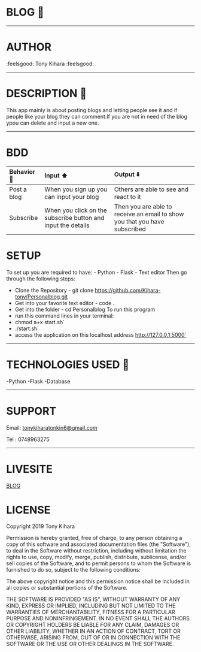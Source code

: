 # BLOG :newspaper:
---------------------
# AUTHOR

 :feelsgood: Tony Kihara :feelsgood:

 -----------------
# DESCRIPTION :notebook:

 This app mainly is about posting blogs and letting people see it and if people like your blog they can comment.If you are not in need of the blog ypou can delete and input a new one.
 
 ---------------------
# BDD

 |Behavior :eyes:|Input :arrow_up:|Output :arrow_down:|
 |:------|:------|:-------|
 |Post a blog|When you sign up you can input your blog| Others are able to see and react to it|
 |Subscribe|When you click on the subscribe button and input the details|Then you are able to receive an email to show you that you have subscribed|

# SETUP
To set up you are required to have:
            - Python
            - Flask
            - Text editor
Then go through the following steps:
   * Clone the Repository
    - git clone https://github.com/Kihara-tony/Personalblog.git
   * Get into your favorite text editor
    - code .
   * Get into the folder
    - cd Personalblog
To run this program
* run this command lines in your terminal:
* chmod a+x start.sh`
* ./start.sh`
* access the application on this localhost address http://127.0.0.1:5000`

-------------------------------
# TECHNOLOGIES USED :satellite:

 -Python
 -Flask
 -Database
 
----------------------------
# SUPPORT

 Email: tonykiharatonkin6@gmail.com

 Tel : 0748963275

-------------------------------
# LIVESITE

 [BLOG]()

# LICENSE

 Copyright 2019 Tony Kihara

 Permission is hereby granted, free of charge, to any person obtaining a copy of this software and associated documentation files (the "Software"), to deal in the Software without restriction, including without limitation the rights to use, copy, modify, merge, publish, distribute, sublicense, and/or sell copies of the Software, and to permit persons to whom the Software is furnished to do so, subject to the following conditions:

 The above copyright notice and this permission notice shall be included in all copies or substantial portions of the Software.

 THE SOFTWARE IS PROVIDED "AS IS", WITHOUT WARRANTY OF ANY KIND, EXPRESS OR IMPLIED, INCLUDING BUT NOT LIMITED TO THE WARRANTIES OF MERCHANTABILITY, FITNESS FOR A PARTICULAR PURPOSE AND NONINFRINGEMENT. IN NO EVENT SHALL THE AUTHORS OR COPYRIGHT HOLDERS BE LIABLE FOR ANY CLAIM, DAMAGES OR OTHER LIABILITY, WHETHER IN AN ACTION OF CONTRACT, TORT OR OTHERWISE, ARISING FROM, OUT OF OR IN CONNECTION WITH THE SOFTWARE OR THE USE OR OTHER DEALINGS IN THE SOFTWARE.
